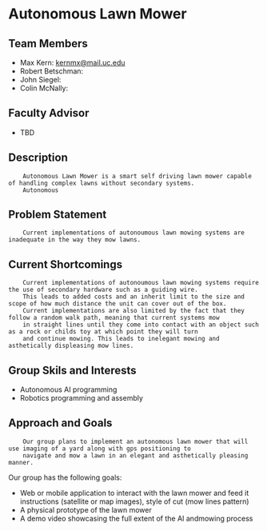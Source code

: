 # Autonomous Lawn Mower
## Team Members
* Max Kern: kernmx@mail.uc.edu
* Robert Betschman: 
* John Siegel:
* Colin McNally: 
## Faculty Advisor
* TBD
## Description
        Autonomous Lawn Mower is a smart self driving lawn mower capable of handling complex lawns without secondary systems.
        Autonomous
## Problem Statement
        Current implementations of autonoumous lawn mowing systems are inadequate in the way they mow lawns. 
## Current Shortcomings
        Current implementations of autonoumous lawn mowing systems require the use of secondary hardware such as a guiding wire.
        This leads to added costs and an inherit limit to the size and scope of how much distance the unit can cover out of the box.
        Current implementations are also limited by the fact that they follow a random walk path, meaning that current systems mow
        in straight lines until they come into contact with an object such as a rock or childs toy at which point they will turn
        and continue mowing. This leads to inelegant mowing and asthetically displeasing mow lines.
## Group Skils and Interests
* Autonomous AI programming
* Robotics programming and assembly
## Approach and Goals
        Our group plans to implement an autonomous lawn mower that will use imaging of a yard along with gps positioning to
        navigate and mow a lawn in an elegant and asthetically pleasing manner.
Our group has the following goals:
* Web or mobile application to interact with the lawn mower and feed it instructions (satellite or map images), style of
  cut (mow lines pattern)
* A physical prototype of the lawn mower
* A demo video showcasing the full extent of the AI andmowing process  
